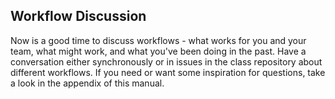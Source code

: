 ## Workflow Discussion

Now is a good time to discuss workflows - what works for you and your team, what might work, and what you've been doing in the past. Have a conversation either synchronously or in issues in the class repository about different workflows. If you need or want some inspiration for questions, take a look in the appendix of this manual. 
